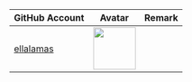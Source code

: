 | GitHub Account                            | Avatar                                                                                                         | Remark   |
|-------------------------------------------|----------------------------------------------------------------------------------------------------------------|----------|
| [ellalamas](https://github.com/ellalamas) | <a href="https://github.com/ellalamas"><img src="https://github.com/ellalamas.png" width=75px height=75px></a> |          |